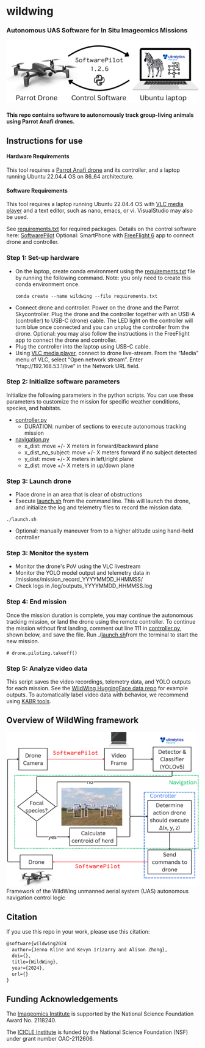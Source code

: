 # wildwing
### Autonomous UAS Software for In Situ Imageomics Missions

<img src="images/overview.png" alt="Thumbnail" width="600"/>

#### This repo contains software to autonomously track group-living animals using Parrot Anafi drones.

## Instructions for use
#### Hardware Requirements
This tool requires a [Parrot Anafi drone](https://www.parrot.com/en/drones/anafi) and its controller, and a laptop running Ubuntu 22.04.4 OS on 86_64 architecture. 

#### Software Requirements
This tool requires a laptop running Ubuntu 22.04.4 OS with [VLC media player](https://www.videolan.org/) and a text editor, such as nano, emacs, or vi. VisualStudio may also be used.

See [requirements.txt](requirements.txt) for required packages.
Details on the control software here: [SoftwarePilot](https://github.com/KevynAngueira/SoftwarePilot/) 
Optional: SmartPhone with [FreeFlight 6](https://apps.apple.com/us/app/freeflight-6/id1386165299) app to connect drone and controller.

### Step 1: Set-up hardware
- On the laptop, create conda environment using the [requirements.txt](requirements.txt) file by running the following command. Note: you only need to create this conda environment once.
  ```
  conda create --name wildwing --file requirements.txt
  ```
- Connect drone and controller. Power on the drone and the Parrot Skycontroller. Plug the drone and the controller together with an USB-A (controller) to USB-C (drone) cable. The LED light on the controller will turn blue once connected and you can unplug the controller from the drone. Optional: you may also follow the instructions in the FreeFlight app to connect the drone and controller. 
- Plug the controller into the laptop using USB-C cable.
- Using [VLC media player](https://www.videolan.org/), connect to drone live-stream. From the “Media” menu of VLC, select “Open network stream”. Enter “rtsp://192.168.53.1/live” in the Network URL field.

### Step 2: Initialize software parameters
Initialize the following parameters in the python scripts. You can use these parameters to customize the mission for specific weather conditions, species, and habitats.
- [controller.py](controller.py)
  - DURATION: number of sections to execute autonomous tracking mission
- [navigation.py](navigation.py)
  - x_dist: move +/- X meters in forward/backward plane
  - x_dist_no_subject: move +/- X meters forward if no subject detected
  - y_dist: move +/- X meters in left/right plane
  - z_dist: move +/- X meters in up/down plane

### Step 3: Launch drone
- Place drone in an area that is clear of obstructions
- Execute [launch.sh](launch.sh) from the command line. This will launch the drone, and initialize the log and telemetry files to record the mission data.
```
./launch.sh
```

- Optional: manually maneuver from to a higher altitude using hand-held controller

### Step 3: Monitor the system
- Monitor the drone's PoV using the VLC livestream
- Monitor the YOLO model output and telemetry data in /missions/mission_record_YYYYMMDD_HHMMSS/
- Check logs in /log/outputs_YYYYMMDD_HHMMSS.log

### Step 4: End mission
Once the mission duration is complete, you may continue the autonomous tracking mission, or land the drone using the remote controller.
To continue the mission without first landing, comment out line 111 in [controller.py](controller.py), shown below, and save the file. Run ./[launch.sh](launch.sh)from the terminal to start the new mission.

```
# drone.piloting.takeoff()
```

### Step 5: Analyze video data
This script saves the video recordings, telemetry data, and YOLO outputs for each mission. See the [WildWing HuggingFace data repo](https://huggingface.co/datasets/imageomics/wildwingdeployment) for example outputs.
To automatically label video data with behavior, we recommend using [KABR tools](https://github.com/Imageomics/kabr-tools).


## Overview of WildWing framework
![](images/framework.png)
Framework of the WildWing unmanned aerial system (UAS) autonomous navigation control logic


## Citation
If you use this repo in your work, please use this citation:
```
@software{wildwing2024
  author={Jenna Kline and Kevyn Irizarry and Alison Zhong},
  doi={},
  title={WildWing},
  year={2024},
  url={}
}
```

## Funding Acknowledgements
The [Imageomics Institute](https://imageomics.osu.edu/) is supported by the National Science Foundation Award No. 2118240.

The [ICICLE Institute](https://imageomics.osu.edu/) is funded by the National Science Foundation (NSF) under grant number OAC-2112606.

